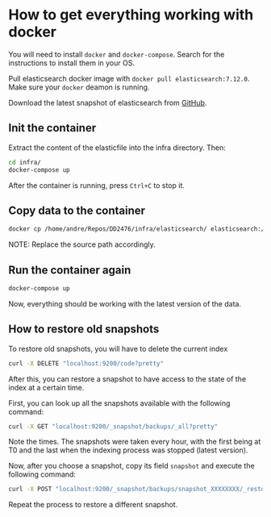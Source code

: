 # How to get everything working with docker

You will need to install `docker` and `docker-compose`. Search for the instructions to install them in your OS.

Pull elasticsearch docker image with `docker pull elasticsearch:7.12.0`. Make sure your `docker` deamon is running.

Download the latest snapshot of elasticsearch from [GitHub](https://github.com/andre15silva/DD2476/releases).


## Init the container
Extract the content of the elasticfile into the infra directory.
Then:
```sh
cd infra/
docker-compose up
```

After the container is running, press `Ctrl+C` to stop it.

## Copy data to the container

```sh
docker cp /home/andre/Repos/DD2476/infra/elasticsearch/ elasticsearch:/usr/share/
```

NOTE: Replace the source path accordingly.

## Run the container again

```sh
docker-compose up
```

Now, everything should be working with the latest version of the data.

## How to restore old snapshots

To restore old snapshots, you will have to delete the current index

```sh
curl -X DELETE "localhost:9200/code?pretty"
```

After this, you can restore a snapshot to have access to the state of the index at a certain time.

First, you can look up all the snapshots available with the following command:

```sh
curl -X GET "localhost:9200/_snapshot/backups/_all?pretty"
```

Note the times. The snapshots were taken every hour, with the first being at T0 and the last when the indexing process was stopped (latest version).

Now, after you choose a snapshot, copy its field `snapshot` and execute the following command:

```sh
curl -X POST "localhost:9200/_snapshot/backups/snapshot_XXXXXXXX/_restore?pretty"
```

Repeat the process to restore a different snapshot.
